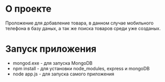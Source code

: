 # О проекте
Проложение для добавление товара, в данном случае мобильного телефона в базу даных, а так же поиска товаров среди уже созданых.
# Запуск приложения
* mongod.exe - для запуска MongoDB
* npm install - для установки node_modules, express и mongoDB 
* node app.js - для запуска самого приложения
